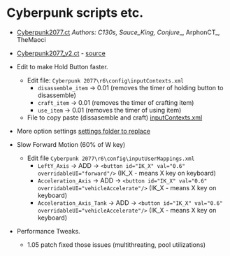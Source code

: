 # Cyberpunk scripts etc.
  
  
- [Cyberpunk2077.ct](https://github.com/themaoci/Cyberpunk2077/blob/main/Cyberpunk2077.ct)
_Authors: C130s, Sauce_King, Conjure__, ArphonCT_, TheMaoci  

- [Cyberpunk2077_v2.ct](https://github.com/themaoci/Cyberpunk2077/blob/main/Cyberpunk2077_v2.ct) - [source](https://www.unknowncheats.me/forum/other-fps-games/430703-cyberpunk-2077-table.html)

- Edit to make Hold Button faster.  
  - Edit file: `Cyberpunk 2077\r6\config\inputContexts.xml`  
    - `disassemble_item` -> 0.01 (removes the timer of holding button to disassemble)
    - `craft_item` -> 0.01 (removes the timer of crafting item)
    - `use_item` -> 0.01 (removes the timer of using item)
  - File to copy paste (dissasemble and craft) [inputContexts.xml](https://github.com/themaoci/Cyberpunk2077/blob/main/inputContexts.xml)

- More option settings [settings folder to replace](https://github.com/themaoci/Cyberpunk2077/blob/main/settings.7z)

- Slow Forward Motion (60% of W key)
  - Edit file `Cyberpunk 2077\r6\config\inputUserMappings.xml`
    - `LeftY_Axis` -> ADD -> `<button id="IK_X" val="0.6" overridableUI="forward"/>` (IK_X - means X key on keyboard)
    - `Acceleration_Axis` -> ADD -> `<button id="IK_X" val="0.6" overridableUI="vehicleAccelerate"/>` (IK_X - means X key on keyboard)
    - `Acceleration_Axis_Tank` -> ADD -> `<button id="IK_X" val="0.6" overridableUI="vehicleAccelerate"/>` (IK_X - means X key on keyboard)

- Performance Tweaks.
  - 1.05 patch fixed those issues (multithreating, pool utilizations)
